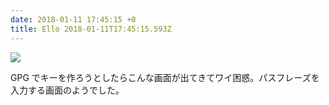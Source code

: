 ```yaml
---
date: 2018-01-11 17:45:15 +0
title: Ello 2018-01-11T17:45:15.593Z
---
```

![](https://assets1.ello.co/uploads/asset/attachment/6880336/ello-optimized-8dd815c4.jpg)

GPG でキーを作ろうとしたらこんな画面が出てきてワイ困惑。パスフレーズを入力する画面のようでした。

